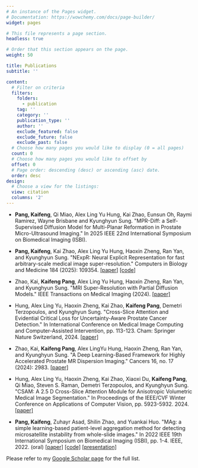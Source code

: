 ```yaml
---
# An instance of the Pages widget.
# Documentation: https://wowchemy.com/docs/page-builder/
widget: pages

# This file represents a page section.
headless: true

# Order that this section appears on the page.
weight: 50

title: Publications
subtitle: ''

content:
  # Filter on criteria
  filters:
    folders:
      - publication
    tag: ''
    category: ''
    publication_type: ''
    author: ''
    exclude_featured: false
    exclude_future: false
    exclude_past: false
  # Choose how many pages you would like to display (0 = all pages)
  count: 0
  # Choose how many pages you would like to offset by
  offset: 0
  # Page order: descending (desc) or ascending (asc) date.
  order: desc
design:
  # Choose a view for the listings:
  view: citation
  columns: '2'
---
```


<div style="font-size: 14px;">

- **Pang, Kaifeng**, Qi Miao, Alex Ling Yu Hung, Kai Zhao, Eunsun Oh, Raymi Ramirez, Wayne Brisbane and Kyunghyun Sung. "MPR-Diff: a Self-Supervised Diffusion Model for Multi-Planar Reformation in Prostate Micro-Ultrasound Imaging." In 2025 IEEE 22nd International Symposium on Biomedical Imaging (ISBI).

- **Pang, Kaifeng**, Kai Zhao, Alex Ling Yu Hung, Haoxin Zheng, Ran Yan, and Kyunghyun Sung. "NExpR: Neural Explicit Representation for fast arbitrary-scale medical image super-resolution." Computers in Biology and Medicine 184 (2025): 109354. [[paper]](https://www.sciencedirect.com/science/article/pii/S0010482524014392) [[code]](https://github.com/Calvin-Pang/NExpR) 

- Zhao, Kai, **Kaifeng Pang**, Alex Ling Yu Hung, Haoxin Zheng, Ran Yan, and Kyunghyun Sung. "MRI Super-Resolution with Partial Diffusion Models." IEEE Transactions on Medical Imaging (2024). [[paper]](https://ieeexplore.ieee.org/stamp/stamp.jsp?arnumber=10720924)

- Hung, Alex Ling Yu, Haoxin Zheng, Kai Zhao, **Kaifeng Pang**, Demetri Terzopoulos, and Kyunghyun Sung. "Cross-Slice Attention and Evidential Critical Loss for Uncertainty-Aware Prostate Cancer Detection." In International Conference on Medical Image Computing and Computer-Assisted Intervention, pp. 113-123. Cham: Springer Nature Switzerland, 2024. [[paper]](https://arxiv.org/pdf/2407.01146)

- Zhao, Kai, **Kaifeng Pang**, Alex LingYu Hung, Haoxin Zheng, Ran Yan, and Kyunghyun Sung. "A Deep Learning-Based Framework for Highly Accelerated Prostate MR Dispersion Imaging." Cancers 16, no. 17 (2024): 2983. [[paper]](https://www.mdpi.com/2072-6694/16/17/2983)

- Hung, Alex Ling Yu, Haoxin Zheng, Kai Zhao, Xiaoxi Du, **Kaifeng Pang**, Qi Miao, Steven S. Raman, Demetri Terzopoulos, and Kyunghyun Sung. "CSAM: A 2.5 D Cross-Slice Attention Module for Anisotropic Volumetric Medical Image Segmentation." In Proceedings of the IEEE/CVF Winter Conference on Applications of Computer Vision, pp. 5923-5932. 2024. [[paper]](https://openaccess.thecvf.com/content/WACV2024/papers/Hung_CSAM_A_2.5D_Cross-Slice_Attention_Module_for_Anisotropic_Volumetric_Medical_WACV_2024_paper.pdf)

- **Pang, Kaifeng**, Zuhayr Asad, Shilin Zhao, and Yuankai Huo. "MAg: a simple learning-based patient-level aggregation method for detecting microsatellite instability from whole-slide images." In 2022 IEEE 19th International Symposium on Biomedical Imaging (ISBI), pp. 1-4. IEEE, 2022. (oral) [[paper]](https://ieeexplore.ieee.org/stamp/stamp.jsp?arnumber=9761500) [[code]](https://github.com/Calvin-Pang/MAg) [[presentation]](https://youtu.be/Ln60y3aGthc)
</div>



Please refer to my [Google Scholar page](https://scholar.google.com/citations?user=aA28ZkcAAAAJ&hl=en) for the full list.
<!-- {{% callout note %}}
Quickly discover relevant content by [filtering publications](./publication/).
{{% /callout %}} -->
